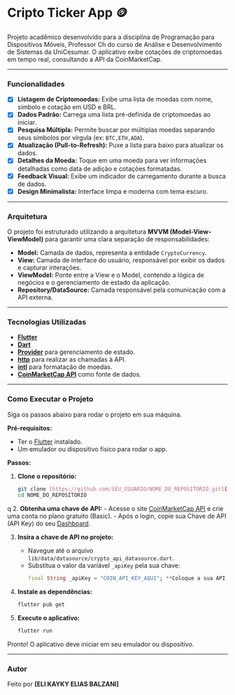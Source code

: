 # Cripto Ticker App 🪙

Projeto acadêmico desenvolvido para a disciplina de Programação para Dispositivos Móveis, Professor Ch do curso de Análise e Desenvolvimento de Sistemas da UniCesumar. O aplicativo exibe cotações de criptomoedas em tempo real, consultando a API da CoinMarketCap.

---

### Funcionalidades

- [x] **Listagem de Criptomoedas:** Exibe uma lista de moedas com nome, símbolo e cotação em USD e BRL.
- [x] **Dados Padrão:** Carrega uma lista pré-definida de criptomoedas ao iniciar.
- [x] **Pesquisa Múltipla:** Permite buscar por múltiplas moedas separando seus símbolos por vírgula (ex: `BTC,ETH,ADA`).
- [x] **Atualização (Pull-to-Refresh):** Puxe a lista para baixo para atualizar os dados.
- [x] **Detalhes da Moeda:** Toque em uma moeda para ver informações detalhadas como data de adição e cotações formatadas.
- [x] **Feedback Visual:** Exibe um indicador de carregamento durante a busca de dados.
- [x] **Design Minimalista:** Interface limpa e moderna com tema escuro.

---

### Arquitetura

O projeto foi estruturado utilizando a arquitetura **MVVM (Model-View-ViewModel)** para garantir uma clara separação de responsabilidades:

-   **Model:** Camada de dados, representa a entidade `CryptoCurrency`.
-   **View:** Camada de interface do usuário, responsável por exibir os dados e capturar interações.
-   **ViewModel:** Ponte entre a View e o Model, contendo a lógica de negócios e o gerenciamento de estado da aplicação.
-   **Repository/DataSource:** Camada responsável pela comunicação com a API externa.

---

### Tecnologias Utilizadas

-   **[Flutter](https://flutter.dev/)**
-   **[Dart](https://dart.dev/)**
-   **[Provider](https://pub.dev/packages/provider)** para gerenciamento de estado.
-   **[http](https://pub.dev/packages/http)** para realizar as chamadas à API.
-   **[intl](https://pub.dev/packages/intl)** para formatação de moedas.
-   **[CoinMarketCap API](https://coinmarketcap.com/api/)** como fonte de dados.

---

### Como Executar o Projeto

Siga os passos abaixo para rodar o projeto em sua máquina.

**Pré-requisitos:**
-   Ter o [Flutter](https://docs.flutter.dev/get-started/install) instalado.
-   Um emulador ou dispositivo físico para rodar o app.

**Passos:**

1.  **Clone o repositório:**
    ```bash
    git clone [https://github.com/SEU_USUARIO/NOME_DO_REPOSITORIO.git](https://github.com/SEU_USUARIO/NOME_DO_REPOSITORIO.git)
    cd NOME_DO_REPOSITORIO
    ```
q
2.  **Obtenha uma chave de API:**
    -   Acesse o site [CoinMarketCap API](https://coinmarketcap.com/api/) e crie uma conta no plano gratuito (Basic).
    -   Após o login, copie sua Chave de API (API Key) do seu [Dashboard](https://pro.coinmarketcap.com/account).

3.  **Insira a chave de API no projeto:**
    -   Navegue até o arquivo `lib/data/datasource/crypto_api_datasource.dart`.
    -   Substitua o valor da variável `_apiKey` pela sua chave:
        ```dart
        final String _apiKey = "COIN_API_KEY_AQUI"; **Coloque a sua API do CoinMarketCap APi no lugar 
        ```

4.  **Instale as dependências:**
    ```bash
    flutter pub get
    ```

5.  **Execute o aplicativo:**
    ```bash
    flutter run
    ```

Pronto! O aplicativo deve iniciar em seu emulador ou dispositivo.

---

### Autor

Feito por **[ELI KAYKY ELIAS BALZANI]** 
